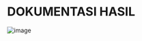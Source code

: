 # DOKUMENTASI HASIL


![image](https://github.com/user-attachments/assets/89a1a016-3d19-4864-bfb1-8cab5c491bd4)

